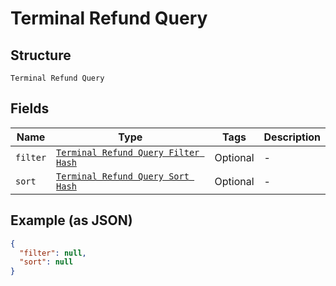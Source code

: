 
# Terminal Refund Query

## Structure

`Terminal Refund Query`

## Fields

| Name | Type | Tags | Description |
|  --- | --- | --- | --- |
| `filter` | [`Terminal Refund Query Filter Hash`](../../doc/models/terminal-refund-query-filter.md) | Optional | - |
| `sort` | [`Terminal Refund Query Sort Hash`](../../doc/models/terminal-refund-query-sort.md) | Optional | - |

## Example (as JSON)

```json
{
  "filter": null,
  "sort": null
}
```


